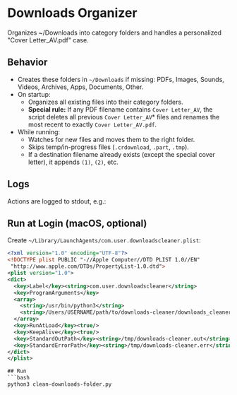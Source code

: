 # Downloads Organizer

Organizes ~/Downloads into category folders and handles a personalized "Cover Letter_AV.pdf" case.

## Behavior

- Creates these folders in `~/Downloads` if missing: PDFs, Images, Sounds, Videos, Archives, Apps, Documents, Other.
- On startup:
  - Organizes all existing files into their category folders.
  - **Special rule:** If any PDF filename contains `Cover Letter_AV`, the script deletes all previous `Cover Letter_AV`* files and renames the most recent to exactly `Cover Letter_AV.pdf`.
- While running:
  - Watches for new files and moves them to the right folder.
  - Skips temp/in-progress files (`.crdownload`, `.part`, `.tmp`).
  - If a destination filename already exists (except the special cover letter), it appends `(1)`, `(2)`, etc.

## Logs
Actions are logged to stdout, e.g.:

## Run at Login (macOS, optional)

Create `~/Library/LaunchAgents/com.user.downloadscleaner.plist`:
```xml
<?xml version="1.0" encoding="UTF-8"?>
<!DOCTYPE plist PUBLIC "-//Apple Computer//DTD PLIST 1.0//EN"
 "http://www.apple.com/DTDs/PropertyList-1.0.dtd">
<plist version="1.0">
<dict>
  <key>Label</key><string>com.user.downloadscleaner</string>
  <key>ProgramArguments</key>
  <array>
    <string>/usr/bin/python3</string>
    <string>/Users/USERNAME/path/to/downloads-cleaner/downloads_cleaner.py</string>
  </array>
  <key>RunAtLoad</key><true/>
  <key>KeepAlive</key><true/>
  <key>StandardOutPath</key><string>/tmp/downloads-cleaner.out</string>
  <key>StandardErrorPath</key><string>/tmp/downloads-cleaner.err</string>
</dict>
</plist>

## Run
```bash
python3 clean-downloads-folder.py

